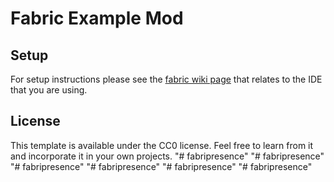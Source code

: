 # Fabric Example Mod

## Setup

For setup instructions please see the [fabric wiki page](https://fabricmc.net/wiki/tutorial:setup) that relates to the IDE that you are using.

## License

This template is available under the CC0 license. Feel free to learn from it and incorporate it in your own projects.
"# fabripresence" 
"# fabripresence" 
"# fabripresence" 
"# fabripresence" 
"# fabripresence" 
"# fabripresence" 
